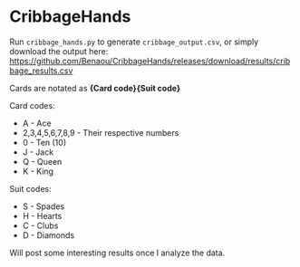 # CribbageHands

Run `cribbage_hands.py` to generate `cribbage_output.csv`, or simply download the output here: https://github.com/Benaou/CribbageHands/releases/download/results/cribbage_results.csv

Cards are notated as **{Card code}{Suit code}**

Card codes:

* A - Ace
* 2,3,4,5,6,7,8,9 - Their respective numbers
* 0 - Ten (10)
* J - Jack
* Q - Queen
* K - King

Suit codes:

* S - Spades
* H - Hearts
* C - Clubs
* D - Diamonds

Will post some interesting results once I analyze the data.
